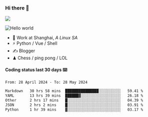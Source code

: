 ### Hi there 👋
![](https://komarev.com/ghpvc/?username=Xuhandsome)


<img src="https://github-readme-stats.vercel.app/api?username=XuHandsome&show_icons=true&theme=merko" alt="Hello world">

<br/>

- 🍻  Work at Shanghai, _A Linux SA_
- ⚡  Python / Vue / Shell
- ✍️  Blogger
- ♟  Chess / ping pong / LOL

#### Coding status last 30 days ⌨️

<!--START_SECTION:waka-->

```txt
From: 28 April 2024 - To: 28 May 2024

Markdown   30 hrs 58 mins  ███████████████░░░░░░░░░░   59.41 %
YAML       13 hrs 39 mins  ██████▓░░░░░░░░░░░░░░░░░░   26.18 %
Other      2 hrs 17 mins   █░░░░░░░░░░░░░░░░░░░░░░░░   04.39 %
JSON       2 hrs 2 mins    █░░░░░░░░░░░░░░░░░░░░░░░░   03.91 %
Python     1 hr 39 mins    ▓░░░░░░░░░░░░░░░░░░░░░░░░   03.17 %
```

<!--END_SECTION:waka-->
